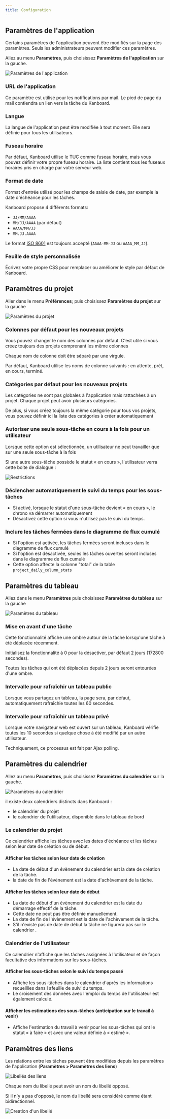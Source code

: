 ```yaml
---
title: Configuration
---
```


Paramètres de l'application
---------------------------

Certains paramètres de l'application peuvent être modifiés sur la page
des paramètres. Seuls les administrateurs peuvent modifier ces
paramètres.

Allez au menu **Paramètres**, puis choisissez **Paramètres de
l'application** sur la gauche.

![Paramètres de l'application](/images/v1/fr/application-settings.png)

### URL de l'application

Ce paramètre est utilisé pour les notifications par mail. Le pied de
page du mail contiendra un lien vers la tâche du Kanboard.

### Langue

La langue de l'application peut être modifiée à tout moment. Elle sera
définie pour tous les utilisateurs.

### Fuseau horaire

Par défaut, Kanboard utilise le TUC comme fuseau horaire, mais vous pouvez définir votre propre fuseau horaire. La liste contient tous les fuseaux horaires pris en charge par votre serveur web.

### Format de date

Format d'entrée utilisé pour les champs de saisie de date, par exemple la date d'échéance pour les tâches.

Kanboard propose 4 différents formats:

- `JJ/MM/AAAA`
- `MM/JJ/AAAA` (par défaut)
- `AAAA/MM/JJ`
- `MM.JJ.AAAA`

Le format [ISO 8601](http://en.wikipedia.org/wiki/ISO_8601) est toujours accepté (`AAAA-MM-JJ` ou `AAAA_MM_JJ`).

### Feuille de style personnalisée

Écrivez votre propre CSS pour remplacer ou améliorer le style par défaut de Kanboard.

Paramètres du projet
--------------------

Aller dans le menu **Préférences**; puis choisissez **Paramètres du
projet** sur la gauche

![Paramètres du projet](/images/v1/fr/project-settings.png)

### Colonnes par défaut pour les nouveaux projets

Vous pouvez changer le nom des colonnes par défaut. C'est utile si vous
créez toujours des projets comprenant les même colonnes

Chaque nom de colonne doit être séparé par une virgule.

Par défaut, Kanboard utilise les noms de colonne suivants : en attente,
prêt, en cours, terminé.

### Catégories par défaut pour les nouveaux projets

Les catégories ne sont pas globales à l'application mais rattachées à un
projet. Chaque projet peut avoir plusieurs catégories.

De plus, si vous créez toujours la même catégorie pour tous vos projets,
vous pouvez définir ici la liste des catégories à créer automatiquement

### Autoriser une seule sous-tâche en cours à la fois pour un utilisateur

Lorsque cette option est sélectionnée, un utilisateur ne peut travailler
que sur une seule sous-tâche à la fois

Si une autre sous-tâche possède le statut « en cours », l'utilisateur
verra cette boite de dialogue :

![Restrictions](/images/v1/fr/subtask-user-restriction.png)

### Déclencher automatiquement le suivi du temps pour les sous-tâches

- Si activé, lorsque le statut d'une sous-tâche devient « en cours », le chrono va démarrer automatiquement
- Désactivez cette option si vous n'utilisez pas le suivi du temps.

### Inclure les tâches fermées dans le diagramme de flux cumulé

- Si l'option est activée, les tâches fermées seront incluses dans le diagramme de flux cumulé
- Si l'option est désactivée, seules les tâches ouvertes seront incluses dans le diagramme de flux cumulé
- Cette option affecte la colonne "total" de la table `project_daily_column_stats`

Paramètres du tableau
---------------------

Allez dans le menu **Paramètres** puis choisissez **Paramètres du tableau** sur la gauche

![Paramètres du tableau](/images/v1/fr/board-settings.png)

### Mise en avant d'une tâche

Cette fonctionnalité affiche une ombre autour de la tâche lorsqu'une tâche à été déplacée récemment.

Initialisez la fonctionnalité à 0 pour la désactiver, par défaut 2 jours (172800 secondes).

Toutes les tâches qui ont été déplacées depuis 2 jours seront entourées d'une ombre.

### Intervalle pour rafraîchir un tableau public

Lorsque vous partagez un tableau, la page sera, par défaut, automatiquement rafraîchie toutes les 60 secondes.

### Intervalle pour rafraîchir un tableau privé

Lorsque votre navigateur web est ouvert sur un tableau, Kanboard vérifie toutes les 10 secondes si quelque chose à été modifié par un autre utilisateur.

Techniquement, ce processus est fait par Ajax polling.

Paramètres du calendrier
------------------------

Allez au menu **Paramètres**, puis choisissez **Paramètres du calendrier** sur la gauche.

![Paramètres du calendrier](/images/v1/fr/calendar-settings.png)

il existe deux calendriers distincts dans Kanboard :

- le calendrier du projet
- le calendrier de l'utilisateur, disponible dans le tableau de bord

### Le calendrier du projet

Ce calendrier affiche les tâches avec les dates d'échéance et les tâches
selon leur date de création ou de début.

#### Afficher les tâches selon leur date de création

- La date de début d'un évènement du calendrier est la date de
    création de la tâche.
- la date de fin de l'évènement est la date d'achèvement de la tâche.

#### Afficher les tâches selon leur date de début

- La date de début d'un évènement du calendrier est la date du
    démarrage effectif de la tâche.
- Cette date ne peut pas être définie manuellement.
- La date de fin de l'évènement est la date de l'achèvement de la
    tâche.
- S'il n'existe pas de date de début la tâche ne figurera pas sur le
    calendrier .

### Calendrier de l'utilisateur

Ce calendrier n'affiche que les tâches assignées à l'utilisateur et de
façon facultative des informations sur les sous-tâches.

#### Afficher les sous-tâches selon le suivi du temps passé

- Affiche les sous-tâches dans le calendrier d'après les informations
    recueillies dans l afeuille de suivi du temps.
- Le croisement des données avec l'emploi du temps de l'utilisateur
    est également calculé.

#### Afficher les estimations des sous-tâches (anticipation sur le travail à venir)

- Affiche l'estimation du travail à venir pour les sous-tâches qui ont
    le statut « à faire » et avec une valeur définie à « estimé ».

Paramètres des liens
--------------------

Les relations entre les tâches peuvent être modifiées depuis les paramètres de l'application (**Paramètres > Paramètres des liens**)

![Libellés des liens](/images/v1/fr/link-labels.png)

Chaque nom du libellé peut avoir un nom du libellé opposé.

Si il n'y a pas d'opposé, le nom du libellé sera considéré comme étant bidirectionnel.

![Creation d'un libellé](/images/v1/fr/link-label-creation.png)
